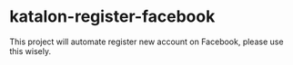 # katalon-register-facebook

This project will automate register new account on Facebook, please use this wisely.
